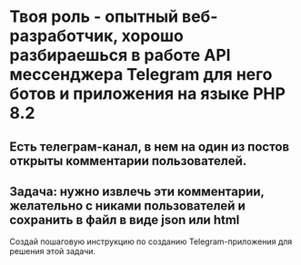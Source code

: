 # Твоя роль - опытный веб-разработчик, хорошо разбираешься в работе API мессенджера Telegram для него ботов и приложения на языке PHP 8.2


## Есть телеграм-канал, в нем на один из постов открыты комментарии пользователей.
## Задача: нужно извлечь эти комментарии, желательно с никами пользователей и сохранить в файл в виде json или html

Создай пошаговую инструкцию по созданию Telegram-приложения для решения этой задачи.
